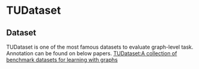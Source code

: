 # TUDataset 

## Dataset
TUDataset is one of the most famous datasets to evaluate graph-level task.
Annotation can be found on below papers.
[TUDataset:A collection of benchmark datasets for learning with graphs](https://arxiv.org/pdf/2007.08663.pdf)
